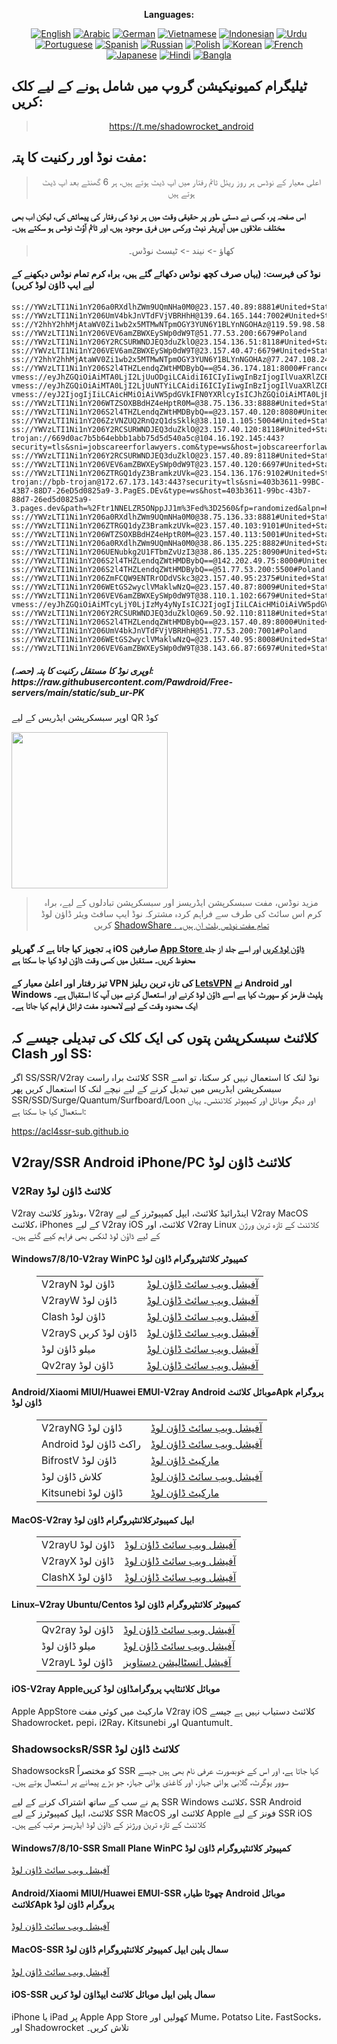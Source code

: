 
<div align="center">

**Languages:**

[![English](https://img.shields.io/badge/Language-English-red?style=for-the-badge)](README-en.md)
[![Arabic](https://img.shields.io/badge/Language-Arabic-red?style=for-the-badge)](README-ar.md)
[![German](https://img.shields.io/badge/Language-German-red?style=for-the-badge)](README-de.md)
[![Vietnamese](https://img.shields.io/badge/Language-Vietnamese-red?style=for-the-badge)](README-vi.md)
[![Indonesian](https://img.shields.io/badge/Language-Indonesian-red?style=for-the-badge)](README-id.md)
[![Urdu](https://img.shields.io/badge/Language-Urdu-red?style=for-the-badge)](README-ur-PK.md)
[![Portuguese](https://img.shields.io/badge/Language-Portuguese-red?style=for-the-badge)](README-pt-BR.md)
[![Spanish](https://img.shields.io/badge/Language-Spanish-red?style=for-the-badge)](README-es.md)
[![Russian](https://img.shields.io/badge/Language-Russian-red?style=for-the-badge)](README-ru.md)
[![Polish](https://img.shields.io/badge/Language-Polish-red?style=for-the-badge)](README-pl.md)
[![Korean](https://img.shields.io/badge/Language-Korean-red?style=for-the-badge)](README-ko-KR.md)
[![French](https://img.shields.io/badge/Language-French-red?style=for-the-badge)](README-fr.md)
[![Japanese](https://img.shields.io/badge/Language-Japanese-red?style=for-the-badge)](README-ja.md)
[![Hindi](https://img.shields.io/badge/Language-Hindi-red?style=for-the-badge)](README-hi.md)
[![Bangla](https://img.shields.io/badge/Language-Bangla-red?style=for-the-badge)](README-bn.md)

</div>
<h2>ٹیلیگرام کمیونیکیشن گروپ میں شامل ہونے کے لیے کلک کریں:</h2>
 <blockquote>
 <p style="text-align: center;"><a href="https://t.me/shadowrocket_android">https://t.me/shadowrocket_android</a></p>
 </blockquote>
 <h2>مفت نوڈ اور رکنیت کا پتہ:</h2>
 <blockquote>
 <p style="text-align: center;">اعلی معیار کے نوڈس ہر روز ریئل ٹائم رفتار میں اپ ڈیٹ ہوتے ہیں، ہر 6 گھنٹے بعد اپ ڈیٹ ہوتے ہیں</p>
 </blockquote>
 <h4>اس صفحہ پر، کسی نے دستی طور پر حقیقی وقت میں ہر نوڈ کی رفتار کی پیمائش کی، لیکن اب بھی مختلف علاقوں میں آپریٹر نیٹ ورکس میں فرق موجود ہیں، اور ٹائم آؤٹ نوڈس ہو سکتے ہیں۔ </h4>
 <blockquote>
 <p style="text-align: center;">کھاؤ -> نیند -> ٹیسٹ نوڈس۔ </p>
 </blockquote>
 <h4>نوڈ کی فہرست: (یہاں صرف کچھ نوڈس دکھائے گئے ہیں، براہ کرم تمام نوڈس دیکھنے کے لیے ایپ ڈاؤن لوڈ کریں)</h4>
    
```
ss://YWVzLTI1Ni1nY206a0RXdlhZWm9UQmNHa0M0@23.157.40.89:8881#United+States
ss://YWVzLTI1Ni1nY206UmV4bkJnVTdFVjVBRHhH@139.64.165.144:7002#United+States
ss://Y2hhY2hhMjAtaWV0Zi1wb2x5MTMwNTpmOGY3YUN6Y1BLYnNGOHAz@119.59.98.58:990#Thailand
ss://YWVzLTI1Ni1nY206VEV6amZBWXEySWp0dW9T@51.77.53.200:6679#Poland
ss://YWVzLTI1Ni1nY206Y2RCSURWNDJEQ3duZklO@23.154.136.51:8118#United+States
ss://YWVzLTI1Ni1nY206VEV6amZBWXEySWp0dW9T@23.157.40.47:6679#United+States
ss://Y2hhY2hhMjAtaWV0Zi1wb2x5MTMwNTpmOGY3YUN6Y1BLYnNGOHAz@77.247.108.24:990#The+Netherlands
ss://YWVzLTI1Ni1nY206S2l4THZLendqZWtHMDBybQ==@54.36.174.181:8000#France
vmess://eyJhZGQiOiAiMTA0LjI2LjUuODgiLCAidiI6ICIyIiwgInBzIjogIlVuaXRlZCBTdGF0ZXMiLCAicG9ydCI6IDIwOTUsICJpZCI6ICJhNjNlOWM4Yy0yYzA0LTRiOGUtYWY2YS00YTAyNDk0YTFmMGIiLCAiYWlkIjogIjAiLCAibmV0IjogIndzIiwgInR5cGUiOiAiIiwgImhvc3QiOiAiaXAyLjgwODQ3MjYueHl6IiwgInBhdGgiOiAiZ2l0aHViLmNvbS9BbHZpbjk5OTkiLCAidGxzIjogIiJ9
vmess://eyJhZGQiOiAiMTA0LjI2LjUuNTYiLCAidiI6ICIyIiwgInBzIjogIlVuaXRlZCBTdGF0ZXMiLCAicG9ydCI6IDIwODIsICJpZCI6ICI1ZjNmMDlhZC04OWNiLTRlOTQtYTdhZC1hYTgyMzk5MTM1NTUiLCAiYWlkIjogIjAiLCAibmV0IjogIndzIiwgInR5cGUiOiAiIiwgImhvc3QiOiAiaXAzLjY5MjkxOTgueHl6IiwgInBhdGgiOiAiZ2l0aHViLmNvbS9BbHZpbjk5OTkiLCAidGxzIjogIiJ9
vmess://eyJ2IjogIjIiLCAicHMiOiAiVW5pdGVkIFN0YXRlcyIsICJhZGQiOiAiMTA0LjE5LjQ1LjM2IiwgInBvcnQiOiAiMjA5NSIsICJpZCI6ICI3YTczN2Y0MS1iNzkyLTQyNjAtOTRmZi0zZDg2NGRhNjdiODAiLCAiYWlkIjogIjAiLCAic2N5IjogImF1dG8iLCAibmV0IjogIndzIiwgInR5cGUiOiAibm9uZSIsICJob3N0IjogIm9uZWEuZmxoYS5ydSIsICJwYXRoIjogIi8iLCAidGxzIjogIiIsICJzbmkiOiAiIiwgImFscG4iOiAiIn0=
ss://YWVzLTI1Ni1nY206WTZSOXBBdHZ4eHptR0M=@38.75.136.33:8888#United+States
ss://YWVzLTI1Ni1nY206S2l4THZLendqZWtHMDBybQ==@23.157.40.120:8080#United+States
ss://YWVzLTI1Ni1nY206ZzVNZUQ2RnQzQ1dsSklk@38.110.1.105:5004#United+States
ss://YWVzLTI1Ni1nY206Y2RCSURWNDJEQ3duZklO@23.157.40.120:8118#United+States
trojan://669d0ac7b5b64ebbb1abb75d5d540a5c@104.16.192.145:443?security=tls&sni=jobscareerforlawyers.com&type=ws&host=jobscareerforlawyers.com&path=/6b777a91#United+States
ss://YWVzLTI1Ni1nY206Y2RCSURWNDJEQ3duZklO@23.157.40.89:8118#United+States
ss://YWVzLTI1Ni1nY206VEV6amZBWXEySWp0dW9T@23.157.40.120:6697#United+States
ss://YWVzLTI1Ni1nY206ZTRGQ1dyZ3BramkzUVk=@23.154.136.176:9102#United+States
trojan://bpb-trojan@172.67.173.143:443?security=tls&sni=403b3611-99BC-43B7-88D7-26eD5d0825a9-3.PagES.DEv&type=ws&host=403b3611-99bc-43b7-88d7-26ed5d0825a9-3.pages.dev&path=%2Ftr1NNELZR5ONppJJ1m%3Fed%3D2560&fp=randomized&alpn=h2%2Chttp%2F1.1#United+States
ss://YWVzLTI1Ni1nY206a0RXdlhZWm9UQmNHa0M0@38.75.136.33:8881#United+States
ss://YWVzLTI1Ni1nY206ZTRGQ1dyZ3BramkzUVk=@23.157.40.103:9101#United+States
ss://YWVzLTI1Ni1nY206WTZSOXBBdHZ4eHptR0M=@23.157.40.113:5001#United+States
ss://YWVzLTI1Ni1nY206a0RXdlhZWm9UQmNHa0M0@38.86.135.225:8882#United+States
ss://YWVzLTI1Ni1nY206UENubkg2U1FTbmZvUzI3@38.86.135.225:8090#United+States
ss://YWVzLTI1Ni1nY206S2l4THZLendqZWtHMDBybQ==@142.202.49.75:8000#United+States
ss://YWVzLTI1Ni1nY206S2l4THZLendqZWtHMDBybQ==@51.77.53.200:5500#Poland
ss://YWVzLTI1Ni1nY206ZmFCQW9ENTRrODdVSkc3@23.157.40.95:2375#United+States
ss://YWVzLTI1Ni1nY206WEtGS2wyclVMaklwNzQ=@23.157.40.87:8009#United+States
ss://YWVzLTI1Ni1nY206VEV6amZBWXEySWp0dW9T@38.110.1.102:6679#United+States
vmess://eyJhZGQiOiAiMTcyLjY0LjIzMy4yNyIsICJ2IjogIjIiLCAicHMiOiAiVW5pdGVkIFN0YXRlcyIsICJwb3J0IjogMjA4MiwgImlkIjogIjVmM2YwOWFkLTg5Y2ItNGU5NC1hN2FkLWFhODIzOTkxMzU1NSIsICJhaWQiOiAiMCIsICJuZXQiOiAid3MiLCAidHlwZSI6ICIiLCAiaG9zdCI6ICJpcDUuNjkyOTE5OC54eXoiLCAicGF0aCI6ICJnaXRodWIuY29tL0FsdmluOTk5OSIsICJ0bHMiOiAiIn0=
ss://YWVzLTI1Ni1nY206Y2RCSURWNDJEQ3duZklO@69.50.92.110:8118#United+States
ss://YWVzLTI1Ni1nY206S2l4THZLendqZWtHMDBybQ==@23.157.40.89:8000#United+States
ss://YWVzLTI1Ni1nY206UmV4bkJnVTdFVjVBRHhH@51.77.53.200:7001#Poland
ss://YWVzLTI1Ni1nY206WEtGS2wyclVMaklwNzQ=@23.157.40.95:8008#United+States
ss://YWVzLTI1Ni1nY206VEV6amZBWXEySWp0dW9T@38.143.66.87:6697#United+States
```
<h5>اوپری نوڈ کا مستقل رکنیت کا پتہ (حصہ): https://raw.githubusercontent.com/Pawdroid/Free-servers/main/static/sub_ur-PK</h5>
 <p>اوپر سبسکرپشن ایڈریس کے لیے QR کوڈ</p>
 <img src='https://raw.githubusercontent.com/Pawdroid/Free-servers/main/static/sub_ur-PK.png' width=250 height=250>
 <blockquote style='text-align: center;'>مزید نوڈس، مفت سبسکرپشن ایڈریسز اور سبسکرپشن تبادلوں کے لیے، براہ کرم اس سائٹ کی طرف سے فراہم کردہ مشترکہ نوڈ ایپ سافٹ ویئر ڈاؤن لوڈ کریں <a href='https://shadowsharing.com'>ShadowShare . تمام مفت نوڈس بلٹ ان ہیں۔ </a></blockquote>
 <h4>یہ تجویز کیا جاتا ہے کہ گھریلو iOS صارفین <a href='https://apps.apple.com/cn/app/shadowshare/id1612647259'>App Store ڈاؤن لوڈ کریں</a> اور اسے جلد از جلد محفوظ کریں۔ مستقبل میں کسی وقت ڈاؤن لوڈ کیا جا سکتا ہے</h4>
 <h4>تیز رفتار اور اعلیٰ معیار کے VPN کی تازہ ترین ریلیز <a href='https://letsgovpn.com'>LetsVPN</a> نے Android اور Windows پلیٹ فارمز کو سپورٹ کیا ہے اسے ڈاؤن لوڈ کرنے اور استعمال کرنے میں آپ کا استقبال ہے۔ ایک محدود وقت کے لیے لامحدود مفت ٹرائل فراہم کیا جاتا ہے۔ </h4>
 <div class="nv-content-wrap entry-content">
 <h2>کلائنٹ سبسکرپشن پتوں کی ایک کلک کی تبدیلی جیسے کہ Clash اور SS:</h2>
 <p>اگر SS/SSR/V2ray کلائنٹ براہ راست SSR نوڈ لنک کا استعمال نہیں کر سکتا، تو اسے سبسکرپشن ایڈریس میں تبدیل کرنے کے لیے نیچے لنک کا استعمال کریں پھر SSR/SSD/Surge/Quantum/Surfboard/Loon اور دیگر موبائل اور کمپیوٹر کلائنٹس۔ یہاں استعمال کیا جا سکتا ہے:</p>
 <p><a href="https://acl4ssr-sub.github.io" target="_blank" rel="noreferrer noopener nofollow">https://acl4ssr-sub.github.io</a></p>
 <h2>V2ray/SSR Android iPhone/PC کلائنٹ ڈاؤن لوڈ</h2>
 <h3>V2Ray کلائنٹ ڈاؤن لوڈ</h3>
 <p>V2ray ونڈوز کلائنٹ، V2ray اینڈرائیڈ کلائنٹ، ایپل کمپیوٹرز کے لیے V2ray MacOS کلائنٹ، iPhones کے لیے V2ray iOS کلائنٹ، اور V2ray Linux کلائنٹ کے تازہ ترین ورژن کے لیے ڈاؤن لوڈ لنکس بھی فراہم کیے گئے ہیں۔ </p>
 <h4>Windows7/8/10-<strong>V2ray WinPC کمپیوٹر کلائنٹ</strong>پروگرام ڈاؤن لوڈ</h4>
 <figure class="wp-block-table alignwide is-style-stripes"><table><tbody><tr><td>V2rayN ڈاؤن لوڈ</td><td><a href="https://github. com/2dust/v2rayN/releases" target="_blank" rel="noreferrer noopener">آفیشل ویب سائٹ ڈاؤن لوڈ</a></td></tr><tr><td>V2rayW ڈاؤن لوڈ</td><td> <a href="https://github.com/Cenmrev/V2RayW/releases" target="_blank" rel="noreferrer noopener">آفیشل ویب سائٹ ڈاؤن لوڈ</a></td></tr><tr><td> Clash ڈاؤن لوڈ</td><td><a href="https://github.com/Fndroid/clash_for_windows_pkg/releases" target="_blank" rel="noreferrer noopener">آفیشل ویب سائٹ ڈاؤن لوڈ</a></td> </tr><tr><td>V2rayS ڈاؤن لوڈ کریں</td><td><a href="https://github.com/Shinlor/V2RayS/releases" target="_blank" rel="noreferrer noopener"> آفیشل ویب سائٹ ڈاؤن لوڈ</a></td></tr><tr><td>میلو ڈاؤن لوڈ</td><td><a href="https://github.com/mellow-io/mellow/releases" target="_blank" rel="noreferrer noopener">آفیشل ویب سائٹ ڈاؤن لوڈ</a></td></tr><tr><td>Qv2ray ڈاؤن لوڈ</td><td><a href= "https://github.com/Qv2ray/Qv2ray" target="_blank" rel="noreferrer noopener">آفیشل ویب سائٹ ڈاؤن لوڈ</a></td></tr></tbody></table></figure>
 <h4><strong>Android/Xiaomi MIUI/Huawei EMUI-V2ray Android موبائل کلائنٹ</strong>Apk پروگرام ڈاؤن لوڈ</h4>
 <figure class="wp-block-table alignwide is-style-stripes"><table><tbody><tr><td>V2rayNG ڈاؤن لوڈ</td><td><a href="https://github. com/2dust/v2rayNG/releases" target="_blank" rel="noreferrer noopener">آفیشل ویب سائٹ ڈاؤن لوڈ</a></td></tr><tr><td>Android راکٹ ڈاؤن لوڈ</td><td><a href="https://github.com/Pawdroid/shadowrocket_for_android/releases" target="_blank" rel="noreferrer noopener">آفیشل ویب سائٹ ڈاؤن لوڈ</a></td></tr><tr> <td>BifrostV ڈاؤن لوڈ</td><td><a rel="noreferrer noopener" href="https://www.appsapk.com/downloading/latest/com.github.dawndiy.bifrostv-0.6.8.apk " target="_blank">مارکیٹ ڈاؤن لوڈ</a></td></tr><tr><td>کلاش ڈاؤن لوڈ</td><td><a href="https://github.com/Kr328/ClashForAndroid/releases" target="_blank" rel="noreferrer noopener">آفیشل ویب سائٹ ڈاؤن لوڈ</a></td></tr><tr><td>Kitsunebi ڈاؤن لوڈ</td><td><a rel =" noreferrer noopener" href="https://apkpure.com/kitsunebi/fun.kitsunebi.kitsunebi4android" target="_blank">مارکیٹ ڈاؤن لوڈ</a></td></tr></tbody></table></figure>
 <h4><strong>MacOS-V2ray <strong>ایپل کمپیوٹر</strong>کلائنٹ</strong>پروگرام ڈاؤن لوڈ</h4>
 <figure class="wp-block-table alignwide is-style-stripes"><table><tbody><tr><td>V2rayU ڈاؤن لوڈ</td><td><a href="https://github. com/yanue/V2rayU/releases" target="_blank" rel="noreferrer noopener">آفیشل ویب سائٹ ڈاؤن لوڈ</a></td></tr><tr><td>V2rayX ڈاؤن لوڈ</td><td> <a href="https://github.com/Cenmrev/V2RayX/releases" target="_blank" rel="noreferrer noopener">آفیشل ویب سائٹ ڈاؤن لوڈ</a></td></tr><tr><td> ClashX ڈاؤن لوڈ</td><td><a href="https://github.com/yichengchen/clashX/releases" target="_blank" rel="noreferrer noopener">آفیشل ویب سائٹ ڈاؤن لوڈ</a></td> </tr></tbody></table></figure>
 <h4><strong>Linux</strong>–<strong>V2ray Ubuntu/Centos کمپیوٹر کلائنٹ</strong>پروگرام ڈاؤن لوڈ</h4>
 <figure class="wp-block-table alignwide is-style-stripes"><table><tbody><tr><td>Qv2ray ڈاؤن لوڈ</td><td><a href="https://github. com/Qv2ray/Qv2ray" target="_blank" rel="noreferrer noopener">آفیشل ویب سائٹ ڈاؤن لوڈ</a></td></tr><tr><td>میلو ڈاؤن لوڈ</td><td><a href="https://github.com/mellow-io/mellow/releases" target="_blank" rel="noreferrer noopener">آفیشل ویب سائٹ ڈاؤن لوڈ</a></td></tr><tr><td> V2rayL ڈاؤن لوڈ</td><td><a rel="noreferrer noopener" href="https://github.com/jiangxufeng/v2rayL" target="_blank">آفیشل انسٹالیشن دستاویز</a></td></tr></tbody></table></figure>
 <h4>iOS-<strong>V2ray Apple<strong>موبائل کلائنٹ</strong>ایپ پروگرام</strong>ڈاؤن لوڈ کریں</h4>
 <p>Apple AppStore مارکیٹ میں کوئی مفت V2ray iOS کلائنٹ دستیاب نہیں ہے جیسے Shadowrocket، pepi، i2Ray، Kitsunebi اور Quantumult۔ </p>
 <h3>ShadowsocksR/SSR کلائنٹ ڈاؤن لوڈ</h3>
 <p>ShadowsocksR کو مختصراً SSR کہا جاتا ہے، اور اس کے خوبصورت عرفی نام بھی ہیں جیسے سوور یوگرٹ، گلابی ہوائی جہاز، اور کاغذی ہوائی جہاز، جو بڑے پیمانے پر استعمال ہوتے ہیں۔ </p>
 <p>ہم نے سب کے ساتھ اشتراک کرنے کے لیے SSR Windows کلائنٹ، SSR Android کلائنٹ، ایپل کمپیوٹرز کے لیے SSR MacOS کلائنٹ اور Apple فونز کے لیے SSR iOS کلائنٹ کے تازہ ترین ورژنز کے ڈاؤن لوڈ ایڈریسز مرتب کیے ہیں۔ </p>
 <h4><strong>Windows7/8/10-<strong>SSR Small Plane WinPC کمپیوٹر کلائنٹ</strong>پروگرام ڈاؤن لوڈ</strong></h4>
 <p><a rel="noreferrer noopener" href="https://github.com/shadowsocksrr/shadowsocksr-csharp/releases" target="_blank">آفیشل ویب سائٹ ڈاؤن لوڈ</a></p>
 <h4><strong><strong>Android/Xiaomi MIUI/Huawei EMUI-SSR چھوٹا طیارہ Android موبائل کلائنٹ</strong>Apk پروگرام ڈاؤن لوڈ</strong></h4>
 <p><a rel="noreferrer noopener" href="https://github.com/shadowsocksrr/shadowsocksr-android/releases" target="_blank">آفیشل ویب سائٹ ڈاؤن لوڈ</a></p>
 <h4><strong><strong>MacOS-SSR سمال پلین ایپل کمپیوٹر کلائنٹ</strong>پروگرام ڈاؤن لوڈ</strong></h4>
 <p><a href="https://github.com/qinyuhang/ShadowsocksX-NG-R/releases" target="_blank" rel="noreferrer noopener">آفیشل ویب سائٹ ڈاؤن لوڈ</a></p>
 <h4><strong>iOS-<strong>SSR سمال پلین ایپل موبائل کلائنٹ ایپ</strong></strong>ڈاؤن لوڈ کریں</h4>
 <p>iPhone یا iPad پر Apple App Store کھولیں اور Mume، Potatso Lite، FastSocks، اور Shadowrocket تلاش کریں۔ </p></div>
    